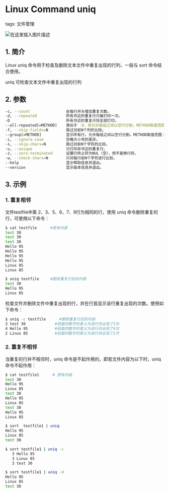 #  Linux Command uniq
tags: 文件管理

![在这里插入图片描述](https://img-blog.csdnimg.cn/db8aba51539a47adbf85188c2006940b.gif#pic_center)


##  1. 简介
Linux uniq 命令用于检查及删除文本文件中重复出现的行列，一般与 sort 命令结合使用。

uniq 可检查文本文件中重复出现的行列
##  2. 参数

```bash
-c, --count                在每行开头增加重复次数。
-d, --repeated             所有邻近的重复行只被打印一次。
-D                         所有邻近的重复行将全部打印。
--all-repeated[=METHOD]    类似于 -D，但允许每组之间以空行分割。METHOD取值范围{none(默认)，prepend，separate}。
-f, --skip-fields=N        跳过对前N个列的比较。
--group[=METHOD]           显示所有行，允许每组之间以空行分割。METHOD取值范围：{separate(默认)，prepend，append，both}。
-i, --ignore-case          忽略大小写的差异。
-s, --skip-chars=N         跳过对前N个字符的比较。
-u, --unique               只打印非邻近的重复行。
-z, --zero-terminated      设置行终止符为NUL（空），而不是换行符。
-w, --check-chars=N        只对每行前N个字符进行比较。
--help                     显示帮助信息并退出。
--version                  显示版本信息并退出。
```
## 3. 示例
### 1. 重复相邻
文件testfile中第 2、3、5、6、7、9行为相同的行，使用 uniq 命令删除重复的行，可使用以下命令：

```bash
$ cat testfile      #原有内容  
test 30  
test 30  
test 30  
Hello 95  
Hello 95  
Hello 95  
Hello 95  
Linux 85  
Linux 85 
```

```bash
$ uniq testfile     #删除重复行后的内容  
test 30  
Hello 95  
Linux 85 
```
检查文件并删除文件中重复出现的行，并在行首显示该行重复出现的次数。使用如下命令：

```bash
$ uniq -c testfile      #删除重复行后的内容  
3 test 30             #前面的数字的意义为该行共出现了3次  
4 Hello 95            #前面的数字的意义为该行共出现了4次  
2 Linux 85            #前面的数字的意义为该行共出现了2次 
```
### 2.  重复不相邻
当重复的行并不相邻时，uniq 命令是不起作用的，即若文件内容为以下时，uniq 命令不起作用：

```bash
$ cat testfile1      # 原有内容 
test 30  
Hello 95  
Linux 85 
test 30  
Hello 95  
Linux 85 
test 30  
Hello 95  
Linux 85 
```

```bash
$ sort  testfile1 | uniq
Hello 95  
Linux 85 
test 30

$ sort testfile1 | uniq -c
   3 Hello 95  
   3 Linux 85 
   3 test 30

$ sort testfile1 | uniq -d
Hello 95  
Linux 85 
test 30  
```
